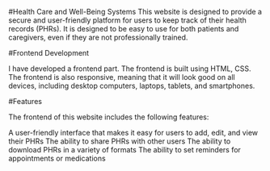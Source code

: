 #Health Care and Well-Being Systems
This website is designed to provide a secure and user-friendly platform for users to keep track of their health records (PHRs). It is designed to be easy to use for both patients and caregivers, even if they are not professionally trained.

#Frontend Development

I have developed a frontend part. The frontend is built using HTML, CSS. The frontend is also responsive, meaning that it will look good on all devices, including desktop computers, laptops, tablets, and smartphones.

#Features

The frontend of this website includes the following features:

A user-friendly interface that makes it easy for users to add, edit, and view their PHRs
The ability to share PHRs with other users
The ability to download PHRs in a variety of formats
The ability to set reminders for appointments or medications
